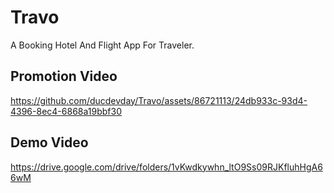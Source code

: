 # Travo

A Booking Hotel And Flight App For Traveler.

## Promotion Video


https://github.com/ducdevday/Travo/assets/86721113/24db933c-93d4-4396-8ec4-6868a19bbf30



## Demo Video
https://drive.google.com/drive/folders/1vKwdkywhn_ltO9Ss09RJKfluhHgA66wM


